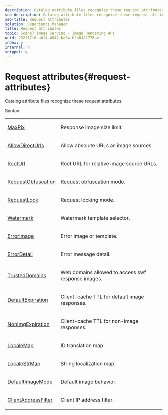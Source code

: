 ```yaml
---
description: Catalog attribute files recognize these request attributes.
seo-description: Catalog attribute files recognize these request attributes.
seo-title: Request attributes
solution: Experience Manager
title: Request attributes
topic: Scene7 Image Serving - Image Rendering API
uuid: 232f17f8-a0f4-4942-ba64-b2b0182776ae
index: y
internal: n
snippet: y
---
```


# Request attributes{#request-attributes}

Catalog attribute files recognize these request attributes.

 Syntax 

<table id="simpletable_2690384A0117458DB12E4E99EFDA975A"> 
 <tr class="strow"> 
  <td class="stentry"> <p><span class="codeph"> <a href="../../../../../../is_api/image_catalog/image-serving-api-ref/c-image-catalog-reference/c-attributes-reference/r-maxpix.md#reference-e167d396ac794079ba8b5e6eb16eeda5" type="reference" format="dita" scope="local"> MaxPix</a> </span> </p></td> 
  <td class="stentry"> <p>Response image size limit. </p></td> 
 </tr> 
 <tr class="strow"> 
  <td class="stentry"> <p><span class="codeph"> <a href="../../../../../../is_api/image_catalog/image-serving-api-ref/c-image-catalog-reference/c-attributes-reference/r-allowdirecturls.md#reference-cc649a518182497baacf9f6b19559689" type="reference" format="dita" scope="local"> AllowDirectUrls</a> </span> </p></td> 
  <td class="stentry"> <p>Allow absolute URLs as image sources. </p></td> 
 </tr> 
 <tr class="strow"> 
  <td class="stentry"> <p><span class="codeph"> <a href="../../../../../../is_api/image_catalog/image-serving-api-ref/c-image-catalog-reference/c-attributes-reference/r-rooturl.md#reference-3b0e43881020409cbe642366913cf137" type="reference" format="dita" scope="local"> RootUrl</a> </span> </p></td> 
  <td class="stentry"> <p>Root URL for relative image source URLs. </p></td> 
 </tr> 
 <tr class="strow"> 
  <td class="stentry"> <p><span class="codeph"> <a href="../../../../../../is_api/image_catalog/image-serving-api-ref/c-image-catalog-reference/c-attributes-reference/r-requestobfuscation.md#reference-730a3330253343f893419ebd52baf0bd" type="reference" format="dita" scope="local"> RequestObfuscation</a> </span> </p></td> 
  <td class="stentry"> <p>Request obfuscation mode. </p></td> 
 </tr> 
 <tr class="strow"> 
  <td class="stentry"> <p><span class="codeph"> <a href="../../../../../../is_api/image_catalog/image-serving-api-ref/c-image-catalog-reference/c-attributes-reference/r-requestlock.md#reference-8bbe2f581be847d3b9fa123e8e5e94b0" type="reference" format="dita" scope="local"> RequestLock</a> </span> </p></td> 
  <td class="stentry"> <p>Request locking mode. </p></td> 
 </tr> 
 <tr class="strow"> 
  <td class="stentry"> <p><span class="codeph"> <a href="../../../../../../is_api/image_catalog/image-serving-api-ref/c-image-catalog-reference/c-attributes-reference/r-watermark.md#reference-942b50acb2dd43a5ae498dc41ea9ac9b" type="reference" format="dita" scope="local"> Watermark</a> </span> </p></td> 
  <td class="stentry"> <p>Watermark template selector. </p></td> 
 </tr> 
 <tr class="strow"> 
  <td class="stentry"> <p><span class="codeph"> <a href="../../../../../../is_api/image_catalog/image-serving-api-ref/c-image-catalog-reference/c-attributes-reference/r-errorimage.md#reference-c494d5d8b2584fe3800f35baabd0292c" type="reference" format="dita" scope="local"> ErrorImage</a> </span> </p></td> 
  <td class="stentry"> <p>Error image or template. </p></td> 
 </tr> 
 <tr class="strow"> 
  <td class="stentry"> <p><span class="codeph"> <a href="../../../../../../is_api/image_catalog/image-serving-api-ref/c-image-catalog-reference/c-attributes-reference/r-errordetail.md#reference-4987c8cddcba4c88960170e49cafc561" type="reference" format="dita" scope="local"> ErrorDetail</a></span> </p></td> 
  <td class="stentry"> <p>Error message detail. </p></td> 
 </tr> 
 <tr class="strow"> 
  <td class="stentry"> <p><span class="codeph"> <a href="../../../../../../is_api/image_catalog/image-serving-api-ref/c-image-catalog-reference/c-attributes-reference/r-trusteddomains.md#reference-563bd5c54f914d9abcd2304ab292e12f" type="reference" format="dita" scope="local"> TrustedDomains</a> </span> </p></td> 
  <td class="stentry"> <p>Web domains allowed to access swf response images. </p></td> 
 </tr> 
 <tr class="strow"> 
  <td class="stentry"> <p><span class="codeph"> <a href="../../../../../../is_api/image_catalog/image-serving-api-ref/c-image-catalog-reference/c-attributes-reference/r-defaultexpiration.md#reference-0526166fab654fceb243b75d1ea4f0cf" type="reference" format="dita" scope="local"> DefaultExpiration</a> </span> </p></td> 
  <td class="stentry"> <p>Client-cache TTL for default image responses. </p></td> 
 </tr> 
 <tr class="strow"> 
  <td class="stentry"> <p><span class="codeph"> <a href="../../../../../../is_api/image_catalog/image-serving-api-ref/c-image-catalog-reference/c-attributes-reference/r-nonimgexpiration.md#reference-a8066cd0d24b4ea98100ade4821f1f9d" type="reference" format="dita" scope="local"> NonImgExpiration</a> </span> </p></td> 
  <td class="stentry"> <p>Client-cache TTL for non-image responses. </p></td> 
 </tr> 
 <tr class="strow"> 
  <td class="stentry"> <p><span class="codeph"> <a href="../../../../../../is_api/image_catalog/image-serving-api-ref/c-image-catalog-reference/c-attributes-reference/r-localemap.md#reference-49bbf598f8ea47c3a563755cef306318" type="reference" format="dita" scope="local"> LocaleMap</a></span> </p></td> 
  <td class="stentry"> <p>ID translation map. </p></td> 
 </tr> 
 <tr class="strow"> 
  <td class="stentry"> <p><span class="codeph"> <a href="../../../../../../is_api/image_catalog/image-serving-api-ref/c-image-catalog-reference/c-attributes-reference/r-localestrmap.md#reference-98c42070a4bc4baf92537132be2b5b1e" type="reference" format="dita" scope="local"> LocaleStrMap</a> </span> </p></td> 
  <td class="stentry"> <p>String localization map. </p></td> 
 </tr> 
 <tr class="strow"> 
  <td class="stentry"> <p><span class="codeph"> <a href="../../../../../../is_api/image_catalog/image-serving-api-ref/c-image-catalog-reference/c-attributes-reference/r-defaultimagemode.md#reference-8a996af162f84e46bbe9e6e0d4e26782" type="reference" format="dita" scope="local"> DefaultImageMode</a> </span> </p></td> 
  <td class="stentry"> <p>Default image behavior. </p></td> 
 </tr> 
 <tr class="strow"> 
  <td class="stentry"> <p><span class="codeph"> <a href="../../../../../../is_api/image_catalog/image-serving-api-ref/c-image-catalog-reference/c-attributes-reference/r-clientaddressfilter.md#reference-7000c1f77b134462a1f06b733f29ba68" type="reference" format="dita" scope="local"> ClientAddressFilter</a></span> </p></td> 
  <td class="stentry"> <p>Client IP address filter. </p></td> 
 </tr> 
</table>

